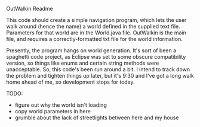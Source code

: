 OutWalkin Readme

This code should create a simple navigation program, which lets the user walk around (hence the name) a world defined in the supplied text file. Parameters for that world are in the World.java file. OutWalkin is the main file, and requires a correctly-formatted txt file for the world information.

Presently, the program hangs on world generation. It's sort of been a spaghetti code project, as Eclipse was set to some obscure compatibility version, so things like enums and certain string methods were unacceptable. So, this code's been run around a bit. I intend to track down the problem and tighten things up later, but it's 9:30 and I've got a long walk home ahead of me, so development stops for today.

TODO:
* figure out why the world isn't loading
* copy world parameters in here
* grumble about the lack of streetlights between here and my house
